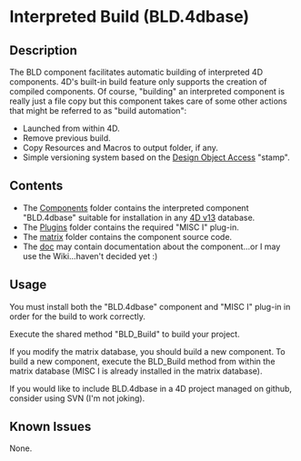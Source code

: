 # Interpreted Build (BLD.4dbase)

## Description

The BLD component facilitates automatic building of interpreted 4D components. 4D's built-in build feature only supports the creation of compiled components. Of course, "building" an interpreted component is really just a file copy but this component takes care of some other actions that might be referred to as "build automation":

* Launched from within 4D.
* Remove previous build.
* Copy Resources and Macros to output folder, if any.
* Simple versioning system based on the [Design Object Access](http://doc.4d.com/4Dv13.1/help/Title/en/page2577.html) "stamp".

## Contents

* The [Components](interpreted-build/tree/master/Components) folder contains the interpreted component "BLD.4dbase" suitable for installation in any [4D v13](http://www.4d.com/products/4dv13.html) database.
* The [Plugins](interpreted-build/tree/master/Plugins) folder contains the required "MISC I" plug-in.
* The [matrix](interpreted-build/tree/master/matrix) folder contains the component source code.
* The [doc](interpreted-build/tree/master/doc) may contain documentation about the component...or I may use the Wiki...haven't decided yet :)

## Usage

You must install both the "BLD.4dbase" component and "MISC I" plug-in in order for the build to work correctly.

Execute the shared method "BLD_Build" to build your project.

If you modify the matrix database, you should build a new component.  To build a new component, execute the BLD_Build method from within the matrix database (MISC I is already installed in the matrix database).

If you would like to include BLD.4dbase in a 4D project managed on github, consider using SVN (I'm not joking).

## Known Issues

None.
